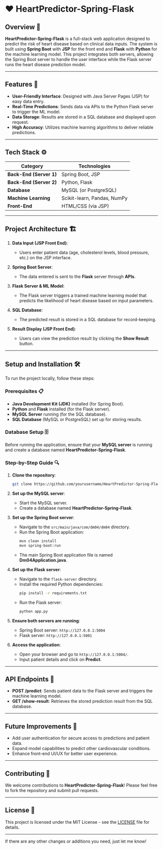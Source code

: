 # ❤️ HeartPredictor-Spring-Flask

## Overview 🌟

**HeartPredictor-Spring-Flask** is a full-stack web application designed to predict the risk of heart disease based on clinical data inputs. The system is built using **Spring Boot** with **JSP** for the front end and **Flask** with **Python** for the machine learning model. This project integrates both servers, allowing the Spring Boot server to handle the user interface while the Flask server runs the heart disease prediction model.

---

## Features 🎉

- **User-Friendly Interface**: Designed with Java Server Pages (JSP) for easy data entry.
- **Real-Time Predictions**: Sends data via APIs to the Python Flask server to trigger the ML model.
- **Data Storage**: Results are stored in a SQL database and displayed upon request.
- **High Accuracy**: Utilizes machine learning algorithms to deliver reliable predictions.

---

## Tech Stack ⚙️

| Category               | Technologies                                     |
|-----------------------|--------------------------------------------------|
| **Back-End (Server 1)** | Spring Boot, JSP                               |
| **Back-End (Server 2)** | Python, Flask                                  |
| **Database**           | MySQL (or PostgreSQL)                           |
| **Machine Learning**   | Scikit-learn, Pandas, NumPy                     |
| **Front-End**         | HTML/CSS (via JSP)                              |

---

## Project Architecture 🏗️

1. **Data Input (JSP Front End)**: 
   - Users enter patient data (age, cholesterol levels, blood pressure, etc.) on the JSP interface.

2. **Spring Boot Server**: 
   - The data entered is sent to the **Flask** server through **APIs**.

3. **Flask Server & ML Model**: 
   - The Flask server triggers a trained machine learning model that predicts the likelihood of heart disease based on input parameters.

4. **SQL Database**: 
   - The predicted result is stored in a SQL database for record-keeping.

5. **Result Display (JSP Front End)**: 
   - Users can view the prediction result by clicking the **Show Result** button.

---

## Setup and Installation 🛠️

To run the project locally, follow these steps:

### Prerequisites 📋

- **Java Development Kit (JDK)** installed (for Spring Boot).
- **Python** and **Flask** installed (for the Flask server).
- **MySQL Server** running (for the SQL database).
- **SQL Database** (MySQL or PostgreSQL) set up for storing results.

### Database Setup 🗄️

Before running the application, ensure that your **MySQL server** is running and create a database named **HeartPredictor-Spring-Flask**.

### Step-by-Step Guide 🔍

1. **Clone the repository**:
   ```bash
   git clone https://github.com/yourusername/HeartPredictor-Spring-Flask.git
   ```

2. **Set up the MySQL server**:
   - Start the MySQL server.
   - Create a database named **HeartPredictor-Spring-Flask**.

3. **Set up the Spring Boot server**:
   - Navigate to the `src/main/java/com/dm04/dm04` directory.
   - Run the Spring Boot application:
     ```bash
     mvn clean install
     mvn spring-boot:run
     ```
   - The main Spring Boot application file is named **Dm04Application.java**.

4. **Set up the Flask server**:
   - Navigate to the `flask-server` directory.
   - Install the required Python dependencies:
     ```bash
     pip install -r requirements.txt
     ```
   - Run the Flask server:
     ```bash
     python app.py
     ```

5. **Ensure both servers are running**:
   - Spring Boot server: `http://127.0.0.1:5004`
   - Flask server: `http://127.0.0.1:5001`

6. **Access the application**:
   - Open your browser and go to `http://127.0.0.1:5004/`.
   - Input patient details and click on **Predict**.

---

## API Endpoints 📡

- **POST /predict**: Sends patient data to the Flask server and triggers the machine learning model.
- **GET /show-result**: Retrieves the stored prediction result from the SQL database.

---

## Future Improvements 🌱

- Add user authentication for secure access to predictions and patient data.
- Expand model capabilities to predict other cardiovascular conditions.
- Enhance front-end UI/UX for better user experience.

---

## Contributing 🤝

We welcome contributions to **HeartPredictor-Spring-Flask**! Please feel free to fork the repository and submit pull requests.

---

## License 📜

This project is licensed under the MIT License - see the [LICENSE](LICENSE) file for details.

---

If there are any other changes or additions you need, just let me know!
